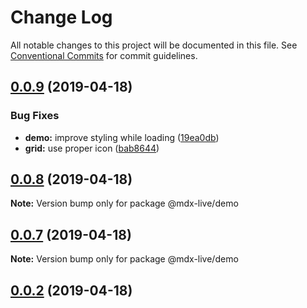 # Change Log

All notable changes to this project will be documented in this file.
See [Conventional Commits](https://conventionalcommits.org) for commit guidelines.

## [0.0.9](https://github.com/axe312ger/mdx-live-editor/compare/@mdx-live/demo@0.0.8...@mdx-live/demo@0.0.9) (2019-04-18)


### Bug Fixes

* **demo:** improve styling while loading ([19ea0db](https://github.com/axe312ger/mdx-live-editor/commit/19ea0db))
* **grid:** use proper icon ([bab8644](https://github.com/axe312ger/mdx-live-editor/commit/bab8644))





## [0.0.8](https://github.com/axe312ger/mdx-live-editor/compare/@mdx-live/demo@0.0.7...@mdx-live/demo@0.0.8) (2019-04-18)

**Note:** Version bump only for package @mdx-live/demo





## [0.0.7](https://github.com/axe312ger/mdx-live-editor/compare/@mdx-live/demo@0.0.6...@mdx-live/demo@0.0.7) (2019-04-18)

**Note:** Version bump only for package @mdx-live/demo





## [0.0.2](https://github.com/axe312ger/mdx-live-editor/compare/@mdx-live/demo@0.0.2...@mdx-live/demo@0.0.2) (2019-04-18)
